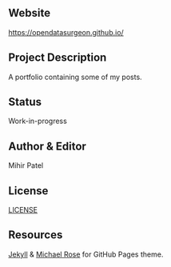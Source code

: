 Website
-------
https://opendatasurgeon.github.io/

Project Description
-----------------
A portfolio containing some of my posts. 

Status
--------
Work-in-progress

Author & Editor
-------------
Mihir Patel

License
-------
[LICENSE](https://github.com/opendatasurgeon/opendatasurgeon.github.io/blob/master/LICENSE)

Resources
----------
[Jekyll](https://github.com/jekyll/jekyll) & [Michael Rose](https://github.com/mmistakes) for GitHub Pages theme.
